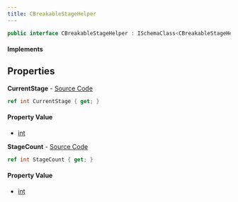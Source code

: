 ```yaml
---
title: CBreakableStageHelper
---
```


```csharp
public interface CBreakableStageHelper : ISchemaClass<CBreakableStageHelper>, ISchemaField, ISchemaClass, INativeHandle
```

#### Implements

## Properties

**CurrentStage** - [Source Code](https://github.com/swiftly-solution/swiftlys2/blob/main/managed/src/SwiftlyS2.Generated/Schemas/Interfaces/CBreakableStageHelper.cs#L16)

```csharp
ref int CurrentStage { get; }
```

#### Property Value

- [int](https://learn.microsoft.com/dotnet/api/system.int32)

**StageCount** - [Source Code](https://github.com/swiftly-solution/swiftlys2/blob/main/managed/src/SwiftlyS2.Generated/Schemas/Interfaces/CBreakableStageHelper.cs#L18)

```csharp
ref int StageCount { get; }
```

#### Property Value

- [int](https://learn.microsoft.com/dotnet/api/system.int32)

